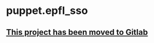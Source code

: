 # puppet.epfl_sso

## [This project has been moved to Gitlab](https://gitlab.com/epfl-sti/puppet.epfl_sso)
